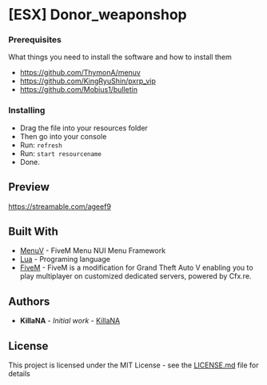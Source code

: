 # [ESX] Donor_weaponshop
### Prerequisites

What things you need to install the software and how to install them

- https://github.com/ThymonA/menuv
- https://github.com/KingRyuShin/pxrp_vip
- https://github.com/Mobius1/bulletin


### Installing

- Drag the file into your resources folder
- Then go into your console
- Run: ``refresh``
- Run: ``start resourcename``
- Done.

## Preview

https://streamable.com/ageef9


## Built With

* [MenuV](https://github.com/ThymonA/menuv) - FiveM Menu NUI Menu Framework
* [Lua](https://lua.org/) - Programing language
* [FiveM](https://cfx.re/) - FiveM is a modification for Grand Theft Auto V enabling you to play multiplayer on customized dedicated servers, powered by Cfx.re.

## Authors

* **KillaNA** - *Initial work* - [KillaNA](https://github.com/KillaNAdev)

## License

This project is licensed under the MIT License - see the [LICENSE.md](LICENSE.md) file for details
